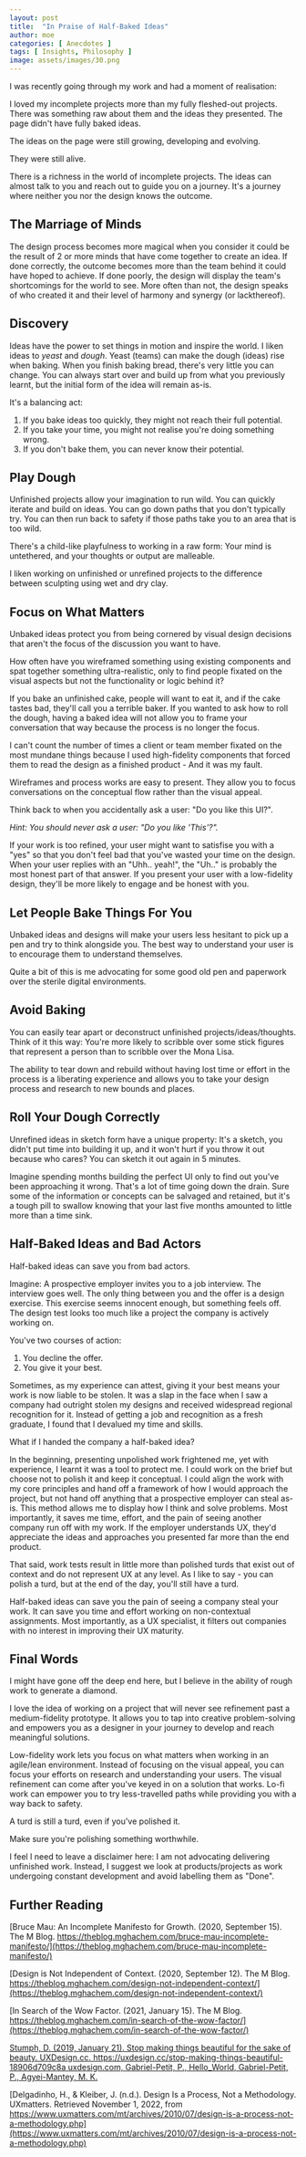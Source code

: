 ```yaml
---
layout: post
title:  "In Praise of Half-Baked Ideas"
author: moe
categories: [ Anecdotes ]
tags: [ Insights, Philosophy ]
image: assets/images/30.png
---
```



I was recently going through my work and had a moment of realisation:

I loved my incomplete projects more than my fully fleshed-out projects. There was something raw about them and the ideas they presented. The page didn't have fully baked ideas.

The ideas on the page were still growing, developing and evolving.

They were still alive.

There is a richness in the world of incomplete projects. The ideas can almost talk to you and reach out to guide you on a journey. It's a journey where neither you nor the design knows the outcome.

## The Marriage of Minds

The design process becomes more magical when you consider it could be the result of 2 or more minds that have come together to create an idea. If done correctly, the outcome becomes more than the team behind it could have hoped to achieve. If done poorly, the design will display the team's shortcomings for the world to see. More often than not, the design speaks of who created it and their level of harmony and synergy (or lackthereof).

## Discovery

Ideas have the power to set things in motion and inspire the world. I liken ideas to *yeast* and *dough*. Yeast (teams) can make the dough (ideas) rise when baking. When you finish baking bread, there's very little you can change. You can always start over and build up from what you previously learnt, but the initial form of the idea will remain as-is.

It's a balancing act:

1. If you bake ideas too quickly, they might not reach their full potential.
2. If you take your time, you might not realise you're doing something wrong.
3. If you don't bake them, you can never know their potential.

## Play Dough

Unfinished projects allow your imagination to run wild. You can quickly iterate and build on ideas. You can go down paths that you don't typically try. You can then run back to safety if those paths take you to an area that is too wild.

There's a child-like playfulness to working in a raw form: Your mind is untethered, and your thoughts or output are malleable.

I liken working on unfinished or unrefined projects to the difference between sculpting using wet and dry clay.



## Focus on What Matters

Unbaked ideas protect you from being cornered by visual design decisions that aren't the focus of the discussion you want to have.

How often have you wireframed something using existing components and spat together something ultra-realistic, only to find people fixated on the visual aspects but not the functionality or logic behind it?

If you bake an unfinished cake, people will want to eat it, and if the cake tastes bad, they'll call you a terrible baker. If you wanted to ask how to roll the dough, having a baked idea will not allow you to frame your conversation that way because the process is no longer the focus.

I can't count the number of times a client or team member fixated on the most mundane things because I used high-fidelity components that forced them to read the design as a finished product - And it was my fault.

Wireframes and process works are easy to present. They allow you to focus conversations on the conceptual flow rather than the visual appeal.

Think back to when you accidentally ask a user: "Do you like this UI?".

*Hint: You should never ask a user: "Do you like 'This'?".*

If your work is too refined, your user might want to satisfise you with a "yes" so that you don't feel bad that you've wasted your time on the design. When your user replies with an "Uhh.. yeah!", the "Uh.." is probably the most honest part of that answer. If you present your user with a low-fidelity design, they'll be more likely to engage and be honest with you.



## Let People Bake Things For You

Unbaked ideas and designs will make your users less hesitant to pick up a pen and try to think alongside you. The best way to understand your user is to encourage them to understand themselves.

Quite a bit of this is me advocating for some good old pen and paperwork over the sterile digital environments.

## Avoid Baking

You can easily tear apart or deconstruct unfinished projects/ideas/thoughts. Think of it this way: You're more likely to scribble over some stick figures that represent a person than to scribble over the Mona Lisa.

The ability to tear down and rebuild without having lost time or effort in the process is a liberating experience and allows you to take your design process and research to new bounds and places.

## Roll Your Dough Correctly

Unrefined ideas in sketch form have a unique property: It's a sketch, you didn't put time into building it up, and it won't hurt if you throw it out because who cares? You can sketch it out again in 5 minutes.

Imagine spending months building the perfect UI only to find out you've been approaching it wrong. That's a lot of time going down the drain. Sure some of the information or concepts can be salvaged and retained, but it's a tough pill to swallow knowing that your last five months amounted to little more than a time sink.

## Half-Baked Ideas and Bad Actors

Half-baked ideas can save you from bad actors.

Imagine: A prospective employer invites you to a job interview. The interview goes well. The only thing between you and the offer is a design exercise. This exercise seems innocent enough, but something feels off. The design test looks too much like a project the company is actively working on.

You've two courses of action:
1. You decline the offer.
2. You give it your best.

Sometimes, as my experience can attest, giving it your best means your work is now liable to be stolen. It was a slap in the face when I saw a company had outright stolen my designs and received widespread regional recognition for it. Instead of getting a job and recognition as a fresh graduate, I found that I devalued my time and skills.

What if I handed the company a half-baked idea?

In the beginning, presenting unpolished work frightened me, yet with experience, I learnt it was a tool to protect me. I could work on the brief but choose not to polish it and keep it conceptual. I could align the work with my core principles and hand off a framework of how I would approach the project, but not hand off anything that a prospective employer can steal as-is. This method allows me to display how I think and solve problems. Most importantly, it saves me time, effort, and the pain of seeing another company run off with my work. If the employer understands UX, they'd appreciate the ideas and approaches you presented far more than the end product.

That said, work tests result in little more than polished turds that exist out of context and do not represent UX at any level. As I like to say - you can polish a turd, but at the end of the day, you'll still have a turd.

Half-baked ideas can save you the pain of seeing a company steal your work. It can save you time and effort working on non-contextual assignments. Most importantly, as a UX specialist, it filters out companies with no interest in improving their UX maturity.


## Final Words

I might have gone off the deep end here, but I believe in the ability of rough work to generate a diamond.

I love the idea of working on a project that will never see refinement past a medium-fidelity prototype. It allows you to tap into creative problem-solving and empowers you as a designer in your journey to develop and reach meaningful solutions.

Low-fidelity work lets you focus on what matters when working in an agile/lean environment. Instead of focusing on the visual appeal, you can focus your efforts on research and understanding your users. The visual refinement can come after you've keyed in on a solution that works. Lo-fi work can empower you to try less-travelled paths while providing you with a way back to safety.

A turd is still a turd, even if you've polished it.

Make sure you're polishing something worthwhile.

I feel I need to leave a disclaimer here:
I am not advocating delivering unfinished work.
Instead, I suggest we look at products/projects as work undergoing constant development and avoid labelling them as "Done".

## Further Reading

[Bruce Mau: An Incomplete Manifesto for Growth. (2020, September 15). The M Blog. https://theblog.mghachem.com/bruce-mau-incomplete-manifesto/](https://theblog.mghachem.com/bruce-mau-incomplete-manifesto/)

[Design is Not Independent of Context. (2020, September 12). The M Blog. https://theblog.mghachem.com/design-not-independent-context/](https://theblog.mghachem.com/design-not-independent-context/)

[In Search of the Wow Factor. (2021, January 15). The M Blog. https://theblog.mghachem.com/in-search-of-the-wow-factor/](https://theblog.mghachem.com/in-search-of-the-wow-factor/)

[Stumph, D. (2019, January 21). Stop making things beautiful for the sake of beauty. UXDesign.cc. https://uxdesign.cc/stop-making-things-beautiful-18906d709c8a uxdesign.com, Gabriel-Petit, P., Hello_World, Gabriel-Petit, P., Agyei-Mantey, M. K.](https://uxdesign.cc/stop-making-things-beautiful-18906d709c8a)

[Delgadinho, H., & Kleiber, J. (n.d.). Design Is a Process, Not a Methodology. UXmatters. Retrieved November 1, 2022, from https://www.uxmatters.com/mt/archives/2010/07/design-is-a-process-not-a-methodology.php](https://www.uxmatters.com/mt/archives/2010/07/design-is-a-process-not-a-methodology.php)
